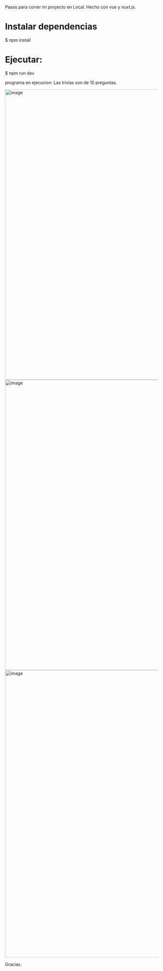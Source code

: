 Pasos para correr mi proyecto en Local.
Hecho con vue y nuxt.js.

# Instalar dependencias
$ npm install

# Ejecutar:
$ npm run dev

programa en ejecucion:
Las trivias son de 10 preguntas.

<img width="957" alt="image" src="https://github.com/Daniel349167/Trivia-Game/assets/62466867/8619e6e9-0f0d-4403-b0de-f272e38b2809">
<img width="957" alt="image" src="https://github.com/Daniel349167/Trivia-Game/assets/62466867/029dabf8-593e-472d-8f4c-a2ef86daa84d">
<img width="947" alt="image" src="https://github.com/Daniel349167/Trivia-Game/assets/62466867/d0fdb596-31d3-4f20-bb0b-83378b40393f">


Gracias.


